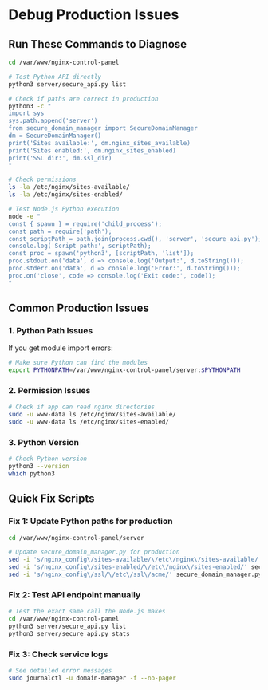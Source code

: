 # Debug Production Issues

## Run These Commands to Diagnose

```bash
cd /var/www/nginx-control-panel

# Test Python API directly
python3 server/secure_api.py list

# Check if paths are correct in production
python3 -c "
import sys
sys.path.append('server')
from secure_domain_manager import SecureDomainManager
dm = SecureDomainManager()
print('Sites available:', dm.nginx_sites_available)
print('Sites enabled:', dm.nginx_sites_enabled)
print('SSL dir:', dm.ssl_dir)
"

# Check permissions
ls -la /etc/nginx/sites-available/
ls -la /etc/nginx/sites-enabled/

# Test Node.js Python execution
node -e "
const { spawn } = require('child_process');
const path = require('path');
const scriptPath = path.join(process.cwd(), 'server', 'secure_api.py');
console.log('Script path:', scriptPath);
const proc = spawn('python3', [scriptPath, 'list']);
proc.stdout.on('data', d => console.log('Output:', d.toString()));
proc.stderr.on('data', d => console.log('Error:', d.toString()));
proc.on('close', code => console.log('Exit code:', code));
"
```

## Common Production Issues

### 1. Python Path Issues
If you get module import errors:

```bash
# Make sure Python can find the modules
export PYTHONPATH=/var/www/nginx-control-panel/server:$PYTHONPATH
```

### 2. Permission Issues
```bash
# Check if app can read nginx directories
sudo -u www-data ls /etc/nginx/sites-available/
sudo -u www-data ls /etc/nginx/sites-enabled/
```

### 3. Python Version
```bash
# Check Python version
python3 --version
which python3
```

## Quick Fix Scripts

### Fix 1: Update Python paths for production
```bash
cd /var/www/nginx-control-panel/server

# Update secure_domain_manager.py for production
sed -i 's/nginx_config\/sites-available/\/etc\/nginx\/sites-available/' secure_domain_manager.py
sed -i 's/nginx_config\/sites-enabled/\/etc\/nginx\/sites-enabled/' secure_domain_manager.py
sed -i 's/nginx_config\/ssl/\/etc\/ssl\/acme/' secure_domain_manager.py
```

### Fix 2: Test API endpoint manually
```bash
# Test the exact same call the Node.js makes
cd /var/www/nginx-control-panel
python3 server/secure_api.py list
python3 server/secure_api.py stats
```

### Fix 3: Check service logs
```bash
# See detailed error messages
sudo journalctl -u domain-manager -f --no-pager
```